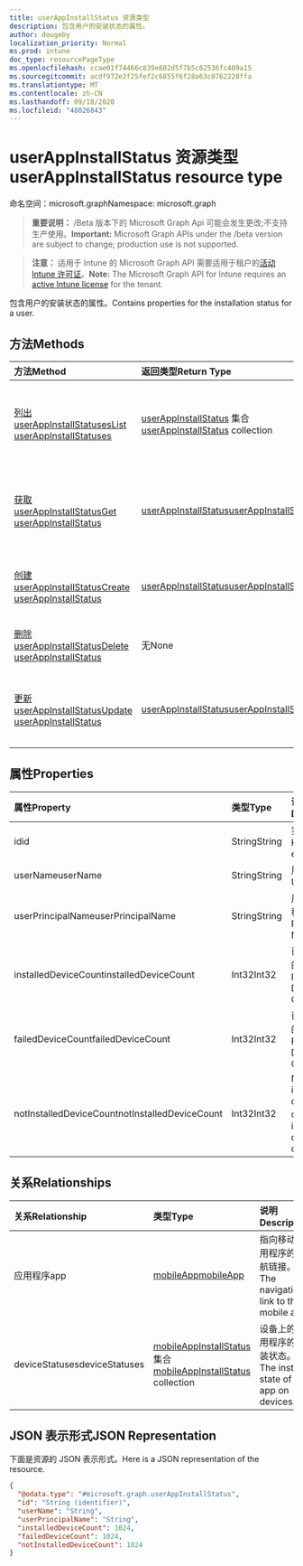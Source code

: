 ```yaml
---
title: userAppInstallStatus 资源类型
description: 包含用户的安装状态的属性。
author: dougeby
localization_priority: Normal
ms.prod: intune
doc_type: resourcePageType
ms.openlocfilehash: ccae01f74466c839e602d5f7b5c62536fc409a15
ms.sourcegitcommit: acdf972e2f25fef2c6855f6f28a63c0762228ffa
ms.translationtype: MT
ms.contentlocale: zh-CN
ms.lasthandoff: 09/18/2020
ms.locfileid: "48026843"
---
```

# <a name="userappinstallstatus-resource-type"></a><span data-ttu-id="321dc-103">userAppInstallStatus 资源类型</span><span class="sxs-lookup"><span data-stu-id="321dc-103">userAppInstallStatus resource type</span></span>

<span data-ttu-id="321dc-104">命名空间：microsoft.graph</span><span class="sxs-lookup"><span data-stu-id="321dc-104">Namespace: microsoft.graph</span></span>

> <span data-ttu-id="321dc-105">**重要说明：** /Beta 版本下的 Microsoft Graph Api 可能会发生更改;不支持生产使用。</span><span class="sxs-lookup"><span data-stu-id="321dc-105">**Important:** Microsoft Graph APIs under the /beta version are subject to change; production use is not supported.</span></span>

> <span data-ttu-id="321dc-106">**注意：** 适用于 Intune 的 Microsoft Graph API 需要适用于租户的[活动 Intune 许可证](https://go.microsoft.com/fwlink/?linkid=839381)。</span><span class="sxs-lookup"><span data-stu-id="321dc-106">**Note:** The Microsoft Graph API for Intune requires an [active Intune license](https://go.microsoft.com/fwlink/?linkid=839381) for the tenant.</span></span>

<span data-ttu-id="321dc-107">包含用户的安装状态的属性。</span><span class="sxs-lookup"><span data-stu-id="321dc-107">Contains properties for the installation status for a user.</span></span>

## <a name="methods"></a><span data-ttu-id="321dc-108">方法</span><span class="sxs-lookup"><span data-stu-id="321dc-108">Methods</span></span>
|<span data-ttu-id="321dc-109">方法</span><span class="sxs-lookup"><span data-stu-id="321dc-109">Method</span></span>|<span data-ttu-id="321dc-110">返回类型</span><span class="sxs-lookup"><span data-stu-id="321dc-110">Return Type</span></span>|<span data-ttu-id="321dc-111">说明</span><span class="sxs-lookup"><span data-stu-id="321dc-111">Description</span></span>|
|:---|:---|:---|
|[<span data-ttu-id="321dc-112">列出 userAppInstallStatuses</span><span class="sxs-lookup"><span data-stu-id="321dc-112">List userAppInstallStatuses</span></span>](../api/intune-apps-userappinstallstatus-list.md)|<span data-ttu-id="321dc-113">[userAppInstallStatus](../resources/intune-apps-userappinstallstatus.md) 集合</span><span class="sxs-lookup"><span data-stu-id="321dc-113">[userAppInstallStatus](../resources/intune-apps-userappinstallstatus.md) collection</span></span>|<span data-ttu-id="321dc-114">列出 [userAppInstallStatus](../resources/intune-apps-userappinstallstatus.md) 对象的属性和关系。</span><span class="sxs-lookup"><span data-stu-id="321dc-114">List properties and relationships of the [userAppInstallStatus](../resources/intune-apps-userappinstallstatus.md) objects.</span></span>|
|[<span data-ttu-id="321dc-115">获取 userAppInstallStatus</span><span class="sxs-lookup"><span data-stu-id="321dc-115">Get userAppInstallStatus</span></span>](../api/intune-apps-userappinstallstatus-get.md)|[<span data-ttu-id="321dc-116">userAppInstallStatus</span><span class="sxs-lookup"><span data-stu-id="321dc-116">userAppInstallStatus</span></span>](../resources/intune-apps-userappinstallstatus.md)|<span data-ttu-id="321dc-117">读取 [userAppInstallStatus](../resources/intune-apps-userappinstallstatus.md) 对象的属性和关系。</span><span class="sxs-lookup"><span data-stu-id="321dc-117">Read properties and relationships of the [userAppInstallStatus](../resources/intune-apps-userappinstallstatus.md) object.</span></span>|
|[<span data-ttu-id="321dc-118">创建 userAppInstallStatus</span><span class="sxs-lookup"><span data-stu-id="321dc-118">Create userAppInstallStatus</span></span>](../api/intune-apps-userappinstallstatus-create.md)|[<span data-ttu-id="321dc-119">userAppInstallStatus</span><span class="sxs-lookup"><span data-stu-id="321dc-119">userAppInstallStatus</span></span>](../resources/intune-apps-userappinstallstatus.md)|<span data-ttu-id="321dc-120">创建新的 [userAppInstallStatus](../resources/intune-apps-userappinstallstatus.md) 对象。</span><span class="sxs-lookup"><span data-stu-id="321dc-120">Create a new [userAppInstallStatus](../resources/intune-apps-userappinstallstatus.md) object.</span></span>|
|[<span data-ttu-id="321dc-121">删除 userAppInstallStatus</span><span class="sxs-lookup"><span data-stu-id="321dc-121">Delete userAppInstallStatus</span></span>](../api/intune-apps-userappinstallstatus-delete.md)|<span data-ttu-id="321dc-122">无</span><span class="sxs-lookup"><span data-stu-id="321dc-122">None</span></span>|<span data-ttu-id="321dc-123">删除 [userAppInstallStatus](../resources/intune-apps-userappinstallstatus.md)。</span><span class="sxs-lookup"><span data-stu-id="321dc-123">Deletes a [userAppInstallStatus](../resources/intune-apps-userappinstallstatus.md).</span></span>|
|[<span data-ttu-id="321dc-124">更新 userAppInstallStatus</span><span class="sxs-lookup"><span data-stu-id="321dc-124">Update userAppInstallStatus</span></span>](../api/intune-apps-userappinstallstatus-update.md)|[<span data-ttu-id="321dc-125">userAppInstallStatus</span><span class="sxs-lookup"><span data-stu-id="321dc-125">userAppInstallStatus</span></span>](../resources/intune-apps-userappinstallstatus.md)|<span data-ttu-id="321dc-126">更新 [userAppInstallStatus](../resources/intune-apps-userappinstallstatus.md) 对象的属性。</span><span class="sxs-lookup"><span data-stu-id="321dc-126">Update the properties of a [userAppInstallStatus](../resources/intune-apps-userappinstallstatus.md) object.</span></span>|

## <a name="properties"></a><span data-ttu-id="321dc-127">属性</span><span class="sxs-lookup"><span data-stu-id="321dc-127">Properties</span></span>
|<span data-ttu-id="321dc-128">属性</span><span class="sxs-lookup"><span data-stu-id="321dc-128">Property</span></span>|<span data-ttu-id="321dc-129">类型</span><span class="sxs-lookup"><span data-stu-id="321dc-129">Type</span></span>|<span data-ttu-id="321dc-130">说明</span><span class="sxs-lookup"><span data-stu-id="321dc-130">Description</span></span>|
|:---|:---|:---|
|<span data-ttu-id="321dc-131">id</span><span class="sxs-lookup"><span data-stu-id="321dc-131">id</span></span>|<span data-ttu-id="321dc-132">String</span><span class="sxs-lookup"><span data-stu-id="321dc-132">String</span></span>|<span data-ttu-id="321dc-133">实体的键。</span><span class="sxs-lookup"><span data-stu-id="321dc-133">Key of the entity.</span></span>|
|<span data-ttu-id="321dc-134">userName</span><span class="sxs-lookup"><span data-stu-id="321dc-134">userName</span></span>|<span data-ttu-id="321dc-135">String</span><span class="sxs-lookup"><span data-stu-id="321dc-135">String</span></span>|<span data-ttu-id="321dc-136">用户名。</span><span class="sxs-lookup"><span data-stu-id="321dc-136">User name.</span></span>|
|<span data-ttu-id="321dc-137">userPrincipalName</span><span class="sxs-lookup"><span data-stu-id="321dc-137">userPrincipalName</span></span>|<span data-ttu-id="321dc-138">String</span><span class="sxs-lookup"><span data-stu-id="321dc-138">String</span></span>|<span data-ttu-id="321dc-139">用户主体名称。</span><span class="sxs-lookup"><span data-stu-id="321dc-139">User Principal Name.</span></span>|
|<span data-ttu-id="321dc-140">installedDeviceCount</span><span class="sxs-lookup"><span data-stu-id="321dc-140">installedDeviceCount</span></span>|<span data-ttu-id="321dc-141">Int32</span><span class="sxs-lookup"><span data-stu-id="321dc-141">Int32</span></span>|<span data-ttu-id="321dc-142">已安装设备的计数。</span><span class="sxs-lookup"><span data-stu-id="321dc-142">Installed Device Count.</span></span>|
|<span data-ttu-id="321dc-143">failedDeviceCount</span><span class="sxs-lookup"><span data-stu-id="321dc-143">failedDeviceCount</span></span>|<span data-ttu-id="321dc-144">Int32</span><span class="sxs-lookup"><span data-stu-id="321dc-144">Int32</span></span>|<span data-ttu-id="321dc-145">已失败设备的计数。</span><span class="sxs-lookup"><span data-stu-id="321dc-145">Failed Device Count.</span></span>|
|<span data-ttu-id="321dc-146">notInstalledDeviceCount</span><span class="sxs-lookup"><span data-stu-id="321dc-146">notInstalledDeviceCount</span></span>|<span data-ttu-id="321dc-147">Int32</span><span class="sxs-lookup"><span data-stu-id="321dc-147">Int32</span></span>|<span data-ttu-id="321dc-148">Not installed device count。</span><span class="sxs-lookup"><span data-stu-id="321dc-148">Not installed device count.</span></span>|

## <a name="relationships"></a><span data-ttu-id="321dc-149">关系</span><span class="sxs-lookup"><span data-stu-id="321dc-149">Relationships</span></span>
|<span data-ttu-id="321dc-150">关系</span><span class="sxs-lookup"><span data-stu-id="321dc-150">Relationship</span></span>|<span data-ttu-id="321dc-151">类型</span><span class="sxs-lookup"><span data-stu-id="321dc-151">Type</span></span>|<span data-ttu-id="321dc-152">说明</span><span class="sxs-lookup"><span data-stu-id="321dc-152">Description</span></span>|
|:---|:---|:---|
|<span data-ttu-id="321dc-153">应用程序</span><span class="sxs-lookup"><span data-stu-id="321dc-153">app</span></span>|[<span data-ttu-id="321dc-154">mobileApp</span><span class="sxs-lookup"><span data-stu-id="321dc-154">mobileApp</span></span>](../resources/intune-shared-mobileapp.md)|<span data-ttu-id="321dc-155">指向移动应用程序的导航链接。</span><span class="sxs-lookup"><span data-stu-id="321dc-155">The navigation link to the mobile app.</span></span>|
|<span data-ttu-id="321dc-156">deviceStatuses</span><span class="sxs-lookup"><span data-stu-id="321dc-156">deviceStatuses</span></span>|<span data-ttu-id="321dc-157">[mobileAppInstallStatus](../resources/intune-apps-mobileappinstallstatus.md) 集合</span><span class="sxs-lookup"><span data-stu-id="321dc-157">[mobileAppInstallStatus](../resources/intune-apps-mobileappinstallstatus.md) collection</span></span>|<span data-ttu-id="321dc-158">设备上的应用程序的安装状态。</span><span class="sxs-lookup"><span data-stu-id="321dc-158">The install state of the app on devices.</span></span>|

## <a name="json-representation"></a><span data-ttu-id="321dc-159">JSON 表示形式</span><span class="sxs-lookup"><span data-stu-id="321dc-159">JSON Representation</span></span>
<span data-ttu-id="321dc-160">下面是资源的 JSON 表示形式。</span><span class="sxs-lookup"><span data-stu-id="321dc-160">Here is a JSON representation of the resource.</span></span>
<!-- {
  "blockType": "resource",
  "keyProperty": "id",
  "@odata.type": "microsoft.graph.userAppInstallStatus"
}
-->
``` json
{
  "@odata.type": "#microsoft.graph.userAppInstallStatus",
  "id": "String (identifier)",
  "userName": "String",
  "userPrincipalName": "String",
  "installedDeviceCount": 1024,
  "failedDeviceCount": 1024,
  "notInstalledDeviceCount": 1024
}
```






